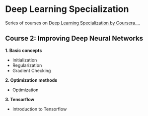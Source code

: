 # Deep Learning Specialization
Series of courses on [Deep Learning Specialization by Coursera](https://www.coursera.org/specializations/deep-learning)[.](https://github.com/jiadaizhao/Advanced-Machine-Learning-Specialization)[.](https://github.com/Kulbear/deep-learning-coursera)[.](https://github.com/HeroKillerEver/coursera-deep-learning)[.](https://github.com/HeroKillerEver/coursera-deep-learning)

## Course 2: Improving Deep Neural Networks
**1. Basic concepts**
  - Initialization
  - Regularization
  - Gradient Checking

**2. Optimization methods**
  - Optimization

**3. Tensorflow**
  - Introduction to Tensorflow

